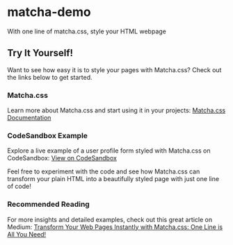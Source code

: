 # matcha-demo
With one line of  matcha.css, style your HTML webpage

## Try It Yourself!

Want to see how easy it is to style your pages with Matcha.css? Check out the links below to get started.

### Matcha.css

Learn more about Matcha.css and start using it in your projects: [Matcha.css Documentation](https://matcha.mizu.sh/matcha.css)

### CodeSandbox Example

Explore a live example of a user profile form styled with Matcha.css on CodeSandbox: [View on CodeSandbox](https://codesandbox.io/)

Feel free to experiment with the code and see how Matcha.css can transform your plain HTML into a beautifully styled page with just one line of code!

### Recommended Reading

For more insights and detailed examples, check out this great article on Medium: [Transform Your Web Pages Instantly with Matcha.css: One Line is All You Need!](https://medium.com/@paramvirramola/transform-your-web-pages-instantly-with-matcha-css-one-line-is-all-you-need-fc2faa041574)
